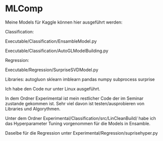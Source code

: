 # MLComp
Meine Models für Kaggle können hier ausgeführt werden:

Classification:

Executable/Classification/EnsambleModel.py

Executable/Classification/AutoGLModelBuilding.py


Regression:

Executable/Regression/SurpriseSVDModel.py

Libraries:
autogluon
sklearn
imblearn
pandas
numpy
subprocess
surprise

Ich habe den Code nur unter Linux ausgeführt.

In dem Ordner Experimental ist mein restlicher Code der im Seminar zustande gekommen ist. Sehr viel davon ist testen/ausprobieren von Libraries und Algorythmen.

Unter dem Ordner Experimental/Classification/src/LinCleanBuild/ habe ich das Hyperparameter Tuning vorgenommen für die Models in Ensamble.

Daselbe für die Regression unter Experimental/Regression/suprisehyper.py

